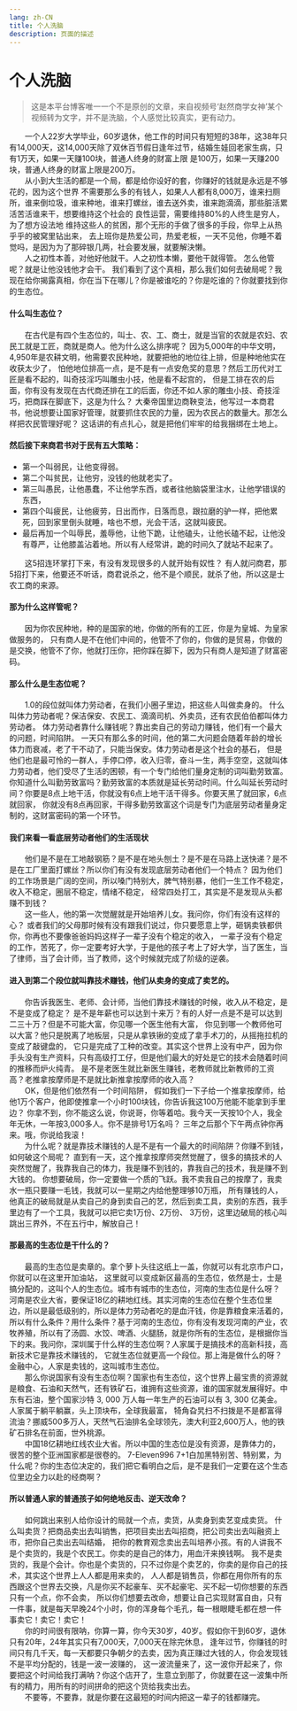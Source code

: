 ```yaml
---
lang: zh-CN
title: 个人洗脑    
description: 页面的描述
---
```



# 个人洗脑

> 这是本平台博客唯一一个不是原创的文章，来自视频号‘赵然商学女神’某个视频转为文字，并不是洗脑，个人感觉比较真实，更有动力。

&ensp;&ensp;&ensp;&ensp;一个人22岁大学毕业，60岁退休，他工作的时间只有短短的38年，这38年只有14,000天，这14,000天除了双休百节假日逢年过节，结婚生娃回老家生病，只有1万天，如果一天赚100块，普通人终身的财富上限
是100万，如果一天赚200块，普通人终身的财富上限是200万。  
&ensp;&ensp;&ensp;&ensp;从小到大生活的都是一个局，都是给你设好的套，你赚好的钱就是永远是不够花的，因为这个世界
不需要那么多的有钱人，如果人人都有8,000万，谁来扫厕所，谁来倒垃圾，谁来种地，谁来打螺丝，谁去送外卖，谁来跑滴滴，那些脏活累活苦活谁来干，想要维持这个社会的
良性运营，需要维持80%的人终生是穷人，为了想方设法地 维持这些人的贫困，那个无形的手做了很多的手段，你早上从热乎乎的被窝里钻出来，
去上班你是热爱公司，热爱老板，一天不见他，你睡不着觉吗，是因为为了那碎银几两，社会要发展，就要解決懒。  
&ensp;&ensp;&ensp;&ensp;人之初性本善，对他好他就干。人之初性本懒，要他干就得管。
怎么他管呢？就是让他没钱他才会干。 我们看到了这个真相，那么我们如何去破局呢？我现在给你揭露真相，你在当下在哪儿？你是被谁吃的？你是吃谁的？你就要找到你的生态位。  

#### 什么叫生态位？

&ensp;&ensp;&ensp;&ensp;在古代是有四个生态位的，叫士、农、工、商士，就是当官的农就是农妇、农民工就是工匠，商就是商人。他为什么这么排序呢？
因为5,000年的中华文明，4,950年是农耕文明，他需要农民种地，就要把他的地位往上排，但是种地他实在收获太少了，
怕他地位排高一点，是不是有一点安危奖的意思？然后工历代对工匠是看不起的，叫奇技淫巧叫雕虫小技，他是看不起宫的，
但是工排在农的后面，你有没有发现在古代商还排在工的后面，你还不如人家的雕虫小技、奇技淫巧，把商踩在脚底下，这是为什么？
大秦帝国里边商鞅变法，他写过一本商君书，他说想要让国家好管理，就要抓住农民的力量，因为农民占的数量大。那怎么样把农民管理好呢？
这话讲的有点扎心，就是把他们牢牢的给我捆绑在土地上。

#### 然后接下来商君书对于民有五大策略：  
- 第一个叫弱民，让他变得弱。  
- 第二个叫贫民，让他穷，没钱的他就老实了。  
- 第三叫愚民，让他愚蠢，不让他学东西，或者往他脑袋里注水，让他学错误的东西，  
- 第四个叫疲民，让他疲劳，日出而作，日落而息，跟拉磨的驴一样，把他累死，回到家里倒头就睡，啥也不想，光会干活，这就叫疲民。  
- 最后再加一个叫辱民，羞辱他，让他下跪，让他磕头，让他长磕不起，让他没有尊严，让他膝盖沾着地。所以有人经常讲，跪的时间久了就站不起来了。  

&ensp;&ensp;&ensp;&ensp;这5招连环掌打下来，有没有发现很多的人就开始有奴性？
有人就问商君，那5招打下来，他要还不听话，商君说杀之，他不是个顺民，就杀了他，所以这是士农工商的来源。

#### 那为什么这样管呢？

&ensp;&ensp;&ensp;&ensp;因为你农民种地，种的是国家的地，你做的所有的工匠，你是为皇城、为皇家做服务的，
只有商人是不在他们中间的，他管不了你的，你做的是贸易，你做的是交换，他管不了你，他就打压你，把你踩在脚下，因为只有商人是知道了财富密码。

#### 那么什么是生态位呢？

&ensp;&ensp;&ensp;&ensp;1.0的段位就叫体力劳动者，在我们小圈子里边，把这些人叫做卖身的。
什么叫体力劳动者呢？保洁保安、农民工、滴滴司机、外卖员，还有农民伯伯都叫体力劳动者。
体力劳动者靠什么赚钱呢？靠出卖自己的劳动力赚钱，他们有一个最大的问题，时间陷阱。
一天只有那么多的时间，他的第二大问题会随着年龄的增长体力而衰减，老了干不动了，只能当保安。体力劳动者是这个社会的基石，
但是他们也是最可怜的一群人，手停口停，收入归零，奋斗一生，两手空空，这就叫体力劳动者，他们受尽了生活的困顿，有一个专门给他们量身定制的词叫勤劳致富。
你知道什么叫勤劳致富吗？勤劳致富的本质就是延长劳动时间。什么叫延长劳动时间？你要是8点上地干活，你就没有6点上地干活干得多。你要天黑了就回家，6点就回家，
你就没有8点再回家，干得多勤劳致富这个词是专门为底层劳动者量身定制的，这财富密码的第一个环节。

#### 我们来看一看底层劳动者他们的生活现状

&ensp;&ensp;&ensp;&ensp;他们是不是在工地敲钢筋？是不是在地头刨土？是不是在马路上送快递？是不是在工厂里面打螺丝？所以你们有没有发现底层劳动者他们一个特点？
因为他们的工作场景是广阔的空间，所以嗓门特别大，脾气特别暴，他们一生工作不稳定，收入不稳定，圈层不稳定，情绪不稳定，
经常四处打工，其实是不是发现从头都赚不到钱？  
&ensp;&ensp;&ensp;&ensp;这一些人，他的第一次觉醒就是开始培养儿女。我问你，你们有没有这样的心？
或者我们的父母那时候有没有跟我们说过，你只要愿意上学，砸锅卖铁都供你，你再也不要像爸爸妈妈这样子一辈子没有个稳定的收入，
一辈子没有个稳定的工作，苦死了，你一定要考好大学，于是他的孩子考上了好大学，当了医生，当了律师，当了会计师，当了教师，这个时候就完成了阶级的逆袭。

#### 进入到第二个段位就叫靠技术赚钱，他们从卖身的变成了卖艺的。  

&ensp;&ensp;&ensp;&ensp;你告诉我医生、老师、会计师，当他们靠技术赚钱的时候，收入从不稳定，是不是变成了稳定？
是不是年薪也可以达到十来万？有的人好一点是不是可以达到二三十万？但是不可能大富，你见哪一个医生他有大富，
你见到哪一个教师他可以大富？他只是脱离了地板层，只是从拿铁锹的变成了拿手术刀的，从摇拖拉机的变成了敲键盘的，
它只是完成了工种的改变。其实这个世界上没有中产，因为你手头没有生产资料，只有高级打工仔，但是他们最大的好处是它的技术会随着时间的推移而炉火纯青。
是不是老医生就比新医生赚钱，老教师就比新教师的工资高？老推拿按摩师是不是就比新推拿按摩师的收入高？  
&ensp;&ensp;&ensp;&ensp;OK，但是他们依然有一个时间陷阱，
假如我们一下子给一个推拿按摩师，给他1万个客户，他即使推拿一个小时100块钱，你告诉我这100万他能不能拿到手里边？
你拿不到，你不能这么说，你说哥，你等着哈。我今天一天按10个人，我全年无休，一年按3,000多人。你不是排号1万名吗？
三年之后那个下午两点钟你再来。哦，你说给我滚！  
&ensp;&ensp;&ensp;&ensp;为什么呢？就是靠技术赚钱的人是不是有一个最大的时间陷阱？你赚不到钱，如何破这个局呢？
直到有一天，这个推拿按摩师突然觉醒了，很多的搞技术的人突然觉醒了，我靠我自己的体力，我是赚不到钱的，靠我自己的技术，我是赚不到大钱的。
你想要破局，你一定要做一个质的飞跃。我不卖我自己的按摩了，我卖水一瓶只要赚一毛钱，我就可以一星期之内给他整理够10万瓶，
所有赚钱的人，他真正的破局就是从卖自己的身到卖自己的艺，然后到卖工具，卖别的东西，我手里边有了一个工具，我就可以把它卖1万份、2万份、
3万份，这里边破局的核心叫跳出三界外，不在五行中，解放自己！

#### 那最高的生态位是干什么的？

&ensp;&ensp;&ensp;&ensp;最高的生态位是卖章的。拿个萝卜头往这纸上一盖，你就可以有北京市户口，你就可以在这里开加油站，
这里就可以变成新区最高的生态位，依然是士，士是搞分配的，这叫个人的生态位。城市有城市的生态位，河南的生态位是什么呀？
河南是农业大省，要保证18亿的耕地红线。其实河南的生态位在整个生态位里边，所以是最低级别的，所以是体力劳动者吃的是血汗钱，你是靠粮食来活着的，所以有什么条件？用什么条件？基于河南的生态位，你有没有发现河南的产业，农牧养殖，所以有了汤圆、水饺、啤酒、火腿肠，就是你所有的生态位，是根据你当下的来。我问你，深圳属于什么样的生态位啊？人家属于是搞技术的高新科技，高新技术它是靠技术赚钱的，
它就生态位就更高一个段位。那上海是做什么的呀？金融中心，人家是卖钱的，这叫城市生态位。  
&ensp;&ensp;&ensp;&ensp;那么你说国家有没有生态位啊？国家也有生态位，这个世界上最宝贵的资源就是粮食、石油和天然气，还有铁矿石，谁拥有这些资源，谁的国家就发展得好。中东有石油，整个国家沙特 3, 000 万人每一年生产的石油可以有 3, 300 亿美金。人家属于躺平躺赢，头上顶块布，全球我最富，
犄角旮旯扫不扫拨是不是都富得流油？挪威500多万人，天然气石油排名全球领先，澳大利亚2,600万人，他的铁矿石排名在前面，世外桃源。  
&ensp;&ensp;&ensp;&ensp;中国18亿耕地红线农业大省。所以中国的生态位是没有资源，是靠体力的，很苦的整个亚洲国家都是很卷的。
7-Eleven996 7+1白加黑特别苦、特别累，为什么呢？你的生态位决定的，我们把它看明白之后，是不是我们一定要在这个生态位里边全力以赴的经商啊？

#### 所以普通人家的普通孩子如何绝地反击、逆天改命？

&ensp;&ensp;&ensp;&ensp;如何跳出来别人给你设计的局就一个点，卖货，从卖身到卖艺变成卖货。
什么叫卖货？把商品卖出去叫销售，把项目卖出去叫招商，把公司卖出去叫融资上市，把你自己卖出去叫结婚，
把你的教育观念卖出去叫培养小孩。有的人讲我不是个卖货的，我是个农民工。你卖的是自己的体力，用血汗来换钱啊。
我不是卖货的，我是个会计。你也是个卖货的，只不过你是个卖艺的，你卖的是你自己的技术，其实这个世界上人人都是用来卖的，
人人都是销售员，你都在用你所有的东西跟这个世界去交换，凡是你买不起豪车、买不起豪宅、买不起一切你想要的东西只有一个点，你不会卖，
所以你们想要去改命，想要让自己实现财富自由，只有一件事，就是每天早晚24个小时，你的浑身每个毛孔，每一根眼睫毛都在想一件事卖它！卖它！卖它！    
&ensp;&ensp;&ensp;&ensp;你的时间很有限呐，你算一算，你今天30岁，40岁。假如你干到60岁，退休只有20年，24年其实只有7,000天，7,000天在除完休息，
逢年过节，你赚钱的时间只有几千天，每一天都要只争朝夕的去卖，因为真正赚过大钱的人，你会发现钱不是平均分配的，钱是一波一波赚的，
这一波流量来了，这一波你开起来了，你要把这个时间给我打满呐？你这个店开了，生意立到那了，你就要在这一波集中所有的精力，用所有的时间拼命的把这个货给我卖出去。  
&ensp;&ensp;&ensp;&ensp;不要等，不要靠，就是你要在这最短的时间内把这一辈子的钱都赚完。

<Comment></Comment>